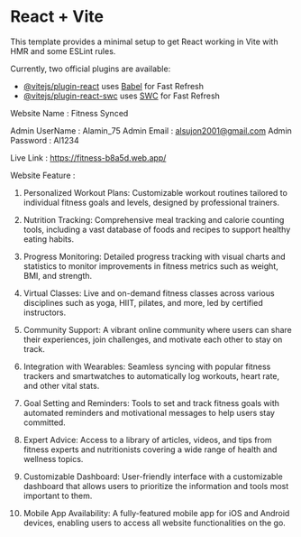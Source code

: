 # React + Vite

This template provides a minimal setup to get React working in Vite with HMR and some ESLint rules.

Currently, two official plugins are available:

- [@vitejs/plugin-react](https://github.com/vitejs/vite-plugin-react/blob/main/packages/plugin-react/README.md) uses [Babel](https://babeljs.io/) for Fast Refresh
- [@vitejs/plugin-react-swc](https://github.com/vitejs/vite-plugin-react-swc) uses [SWC](https://swc.rs/) for Fast Refresh


Website Name : Fitness Synced

Admin UserName : Alamin_75
Admin Email : alsujon2001@gmail.com
Admin Password : Al1234

Live Link : https://fitness-b8a5d.web.app/

Website Feature : 

1. Personalized Workout Plans: Customizable workout routines tailored to individual fitness goals and levels, designed by professional trainers.

2. Nutrition Tracking: Comprehensive meal tracking and calorie counting tools, including a vast database of foods and recipes to support healthy eating habits.

3. Progress Monitoring: Detailed progress tracking with visual charts and statistics to monitor improvements in fitness metrics such as weight, BMI, and strength.

4. Virtual Classes: Live and on-demand fitness classes across various disciplines such as yoga, HIIT, pilates, and more, led by certified instructors.

5. Community Support: A vibrant online community where users can share their experiences, join challenges, and motivate each other to stay on track.

6. Integration with Wearables: Seamless syncing with popular fitness trackers and smartwatches to automatically log workouts, heart rate, and other vital stats.

7. Goal Setting and Reminders: Tools to set and track fitness goals with automated reminders and motivational messages to help users stay committed.

8. Expert Advice: Access to a library of articles, videos, and tips from fitness experts and nutritionists covering a wide range of health and wellness topics.

9. Customizable Dashboard: User-friendly interface with a customizable dashboard that allows users to prioritize the information and tools most important to them.

10. Mobile App Availability: A fully-featured mobile app for iOS and Android devices, enabling users to access all website functionalities on the go.

